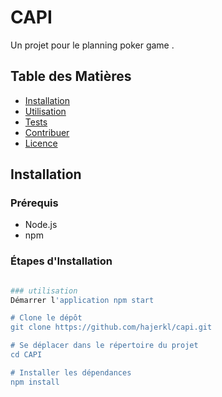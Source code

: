 # CAPI

Un projet pour le planning poker game .

## Table des Matières

- [Installation](#installation)
- [Utilisation](#utilisation)
- [Tests](#tests)
- [Contribuer](#contribuer)
- [Licence](#licence)

## Installation

### Prérequis

- Node.js
- npm

### Étapes d'Installation

```bash

### utilisation
Démarrer l'application npm start

# Clone le dépôt
git clone https://github.com/hajerkl/capi.git

# Se déplacer dans le répertoire du projet
cd CAPI

# Installer les dépendances
npm install
